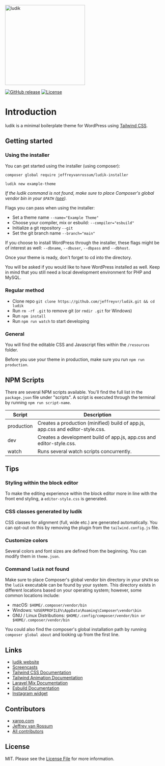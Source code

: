 <p><img src="http://ludik.io/images/ludik100.svg" width="260" alt="ludik"></p>

[![GitHub release](https://img.shields.io/github/release/jeffreyvr/ludik?include_prereleases=&sort=semver)](https://github.com/jeffreyvr/ludik/releases/)
[![License](https://img.shields.io/badge/License-MIT-blue)](#license)

# Introduction

ludik is a minimal boilerplate theme for WordPress using [Tailwind CSS](https://tailwindcss.com/).

## Getting started

### Using the installer

You can get started using the installer (using composer):

```bash
composer global require jeffreyvanrossum/ludik-installer

ludik new example-theme
```

_If the ludik command is not found, make sure to place Composer's global vendor bin in your `$PATH` ([see](#command-ludik-not-found))._

Flags you can pass when using the installer:

- Set a theme name `--name="Example Theme"`
- Choose your compiler, mix or esbuild: `--compiler="esbuild"`
- Initialize a git repository `--git`
- Set the git branch name `--branch="main"`

If you choose to install WordPress through the installer, these flags might be of interest as well:
`--dbname`, `--dbuser`, `--dbpass` and `--dbhost`.

Once your theme is ready, don't forget to cd into the directory.

You will be asked if you would like to have WordPress installed as well. Keep in mind that you still need a local development environment for PHP and MySQL.

### Regular method

- Clone repo `git clone https://github.com/jeffreyvr/ludik.git && cd ludik`
- Run `rm -rf .git` to remove git (or `rmdir .git` for Windows)
- Run `npm install`
- Run `npm run watch` to start developing

### General

You will find the editable CSS and Javascript files within the `/resources` folder.

Before you use your theme in production, make sure you run `npm run production`.

## NPM Scripts

There are several NPM scripts available. You'll find the full list in the `package.json` file under "scripts". A script is executed through the terminal by running `npm run script-name`.

| Script     | Description                                                                    |
| ---------- | ------------------------------------------------------------------------------ |
| production | Creates a production (minified) build of app.js, app.css and editor-style.css. |
| dev        | Creates a development build of app.js, app.css and editor-style.css.           |
| watch      | Runs several watch scripts concurrently.                                       |

## Tips

### Styling within the block editor

To make the editing experience within the block editor more in line with the front end styling, a `editor-style.css` is generated.

### CSS classes generated by ludik

CSS classes for alignment (full, wide etc.) are generated automatically. You can opt-out on this by removing the plugin from the `tailwind.config.js` file.

### Customize colors

Several colors and font sizes are defined from the beginning. You can modify them in `theme.json`.

### Command `ludik` not found

Make sure to place Composer's global vendor bin directory in your `$PATH` so the `ludik` executable can be found by your system. This directory exists in different locations based on your operating system; however, some common locations include:

- macOS: `$HOME/.composer/vendor/bin`
- Windows: `%USERPROFILE%\AppData\Roaming\Composer\vendor\bin`
- GNU / Linux Distributions: `$HOME/.config/composer/vendor/bin or $HOME/.composer/vendor/bin`

You could also find the composer's global installation path by running `composer global about` and looking up from the first line.

## Links

- [ludik website](https://ludik.io)
- [Screencasts](https://www.youtube.com/playlist?list=PL6GBdOp044SHIOSCZejodwr1HcYsC43wG)
- [Tailwind CSS Documentation](https://tailwindcss.com/docs)
- [Tailwind Animation Documentation](https://www.tailwindcss-animated.com/configurator.html)
- [Laravel Mix Documentation](https://laravel-mix.com)
- [Esbuild Documentation](https://esbuild.github.io)
- [Instagram widget](https://snapwidget.com/social-wall)

## Contributors

- [xarop.com](https://github.com/xarop)
- [Jeffrey van Rossum](https://github.com/jeffreyvr)
- [All contributors](https://github.com/jeffreyvr/ludik/graphs/contributors)

## License

MIT. Please see the [License File](/LICENSE) for more information.
